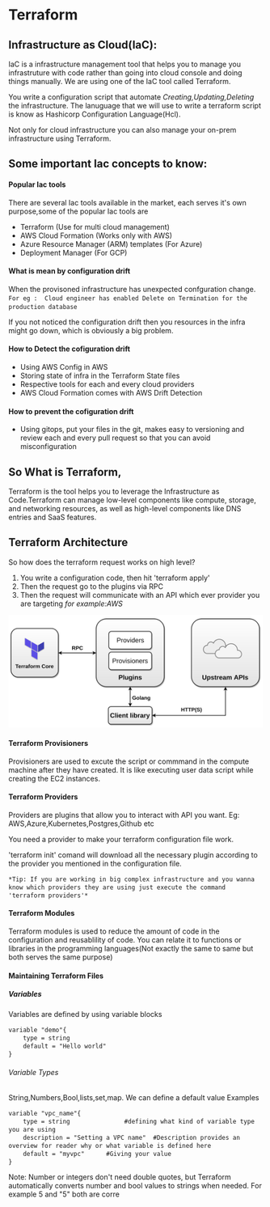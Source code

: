 # Terraform

## Infrastructure as Cloud(IaC):

IaC is a infrastructure management tool that helps you to manage you infrastruture with code rather than going into cloud console and doing things manually. We are using one of the IaC tool called Terraform.

You write a configuration script that automate *Creating,Updating,Deleting* the infrastructure. The lanuguage that we will use to write a terraform script is know as Hashicorp Configuration Language(Hcl). 

Not only for cloud infrastructure you can also manage your on-prem infrastructure using Terraform.

## Some important Iac concepts to know:

#### Popular Iac tools

There are several Iac tools available in the market, each serves it's own purpose,some of the popular Iac tools are 
- Terraform (Use for multi cloud management)
- AWS Cloud Formation (Works only with AWS)
- Azure Resource Manager (ARM) templates (For Azure)
- Deployment Manager (For GCP)

#### What is mean by configuration drift
When the provisoned infrastructure has unexpected confguration change. `For eg :  Cloud engineer has enabled Delete on Termination for the production database`

If you not noticed the configuration drift then you resources in the infra might go down, which is obviously a big problem. 

#### How to Detect the cofiguration drift
- Using AWS Config in AWS 
- Storing state of infra in the Terraform State files
- Respective tools for each and every cloud providers 
- AWS Cloud Formation comes with AWS Drift Detection

#### How to prevent the cofiguration drift
- Using gitops, put your files in the git, makes easy to versioning and review each and every pull request so that you can avoid misconfiguration

## So What is Terraform,
Terraform is the tool helps you to leverage the Infrastructure as Code.Terraform can manage low-level components like compute, storage, and networking resources, as well as high-level components like DNS entries and SaaS features.

## Terraform Architecture
So how does the terraform request works on high level?

1. You write a configuration code, then hit 'terraform apply'
1. Then the request go to the plugins via RPC
1. Then the request will communicate with an API which ever provider you are targeting *for example:AWS*

![Terraform Architecture](Terraform_Architecture.png)

#### Terraform Provisioners
Provisioners are used to excute the script or commmand in the compute machine after they have created. It is like executing user data script while creating the EC2 instances. 

#### Terraform Providers
Providers are plugins that allow you to interact with API you want. Eg: AWS,Azure,Kubernetes,Postgres,Github etc

You need a provider to make your terraform configuration file work. 

'terraform init' comand will download all the necessary plugin according to the provider you mentioned in the configuration file. 

    *Tip: If you are working in big complex infrastructure and you wanna know which providers they are using just execute the command 'terraform providers'*

#### Terraform Modules

Terraform modules is used to reduce the amount of code in the configuration and reusablility of code. You can relate it to functions or libraries in the programming languages(Not exactly the same to same but both serves the same purpose)

#### Maintaining Terraform Files

##### Variables 
Variables are defined by using variable blocks
``` 
variable "demo"{
    type = string
    default = "Hello world"
}
```
###### Variable Types

String,Numbers,Bool,lists,set,map. We can define a default value
Examples
```
variable "vpc_name"{
    type = string               #defining what kind of variable type you are using
    description = "Setting a VPC name"  #Description provides an overview for reader why or what variable is defined here 
    default = "myvpc"      #Giving your value
}
```
Note: Number or integers don't need double quotes, but Terraform automatically converts number and bool values to strings when needed. For example 5 and "5" both are corre


